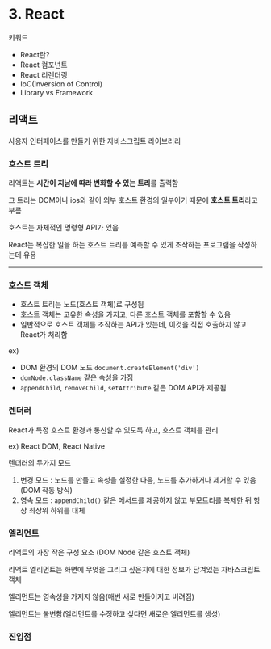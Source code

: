 # 3. React

키워드

- React란?
- React 컴포넌트
- React 리렌더링
- IoC(Inversion of Control)
- Library vs Framework

## 리액트

사용자 인터페이스를 만들기 위한 자바스크립트 라이브러리

### 호스트 트리

리액트는 **시간이 지남에 따라 변화할 수 있는 트리**를 출력함

그 트리는 DOM이나 ios와 같이 외부 호스트 환경의 일부이기 때문에 **호스트 트리**라고 부름

호스트는 자체적인 명령형 API가 있음

React는 복잡한 일을 하는 호스트 트리를 예측할 수 있게 조작하는 프로그램을 작성하는데 유용

---

### 호스트 객체

- 호스트 트리는 노드(호스트 객체)로 구성됨
- 호스트 객체는 고유한 속성을 가지고, 다른 호스트 객체를 포함할 수 있음
- 일반적으로 호스트 객체를 조작하는 API가 있는데, 이것을 직접 호출하지 않고 React가 처리함

ex)

- DOM 환경의 DOM 노드 `document.createElement('div')`
- `domNode.className` 같은 속성을 가짐
- `appendChild`, `removeChild`, `setAttribute` 같은 DOM API가 제공됨

### 렌더러

React가 특정 호스트 환경과 통신할 수 있도록 하고, 호스트 객체를 관리

ex) React DOM, React Native

렌더러의 두가지 모드

1. 변경 모드 : 노드를 만들고 속성을 설정한 다음, 노드를 추가하거나 제거할 수 있음 (DOM 작동 방식)
2. 영속 모드 : `appendChild()` 같은 메서드를 제공하지 않고 부모트리를 복제한 뒤 항상 최상위 하위를 대체

### 엘리먼트

리액트의 가장 작은 구성 요소 (DOM Node 같은 호스트 객체)

리액트 엘리먼트는 화면에 무엇을 그리고 싶은지에 대한 정보가 담겨있는 자바스크립트 객체

엘리먼트는 영속성을 가지지 않음(매번 새로 만들어지고 버려짐)

엘리먼트는 불변함(엘리먼트를 수정하고 싶다면 새로운 엘리먼트를 생성)

### 진입점
